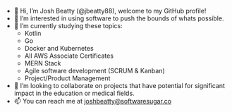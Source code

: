 - 👋 Hi, I’m Josh Beatty (@jbeatty88), welcome to my GitHub profile!
- 👀 I’m interested in using software to push the bounds of whats possible.  
- 🌱 I’m currently studying these topics:
  - Kotlin
  - Go
  - Docker and Kubernetes
  - All AWS Associate Certificates
  - MERN Stack
  - Agile software development (SCRUM & Kanban)
  - Project/Product Management
- 💞️ I’m looking to collaborate on projects that have potential for significant impact in the education or medical fields.
- 📫 You can reach me at joshbeatty@softwaresugar.co

<!---
jbeatty88/jbeatty88 is a ✨ special ✨ repository because its `README.md` (this file) appears on your GitHub profile.
You can click the Preview link to take a look at your changes.
--->
